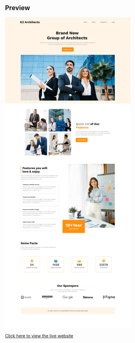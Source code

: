 
## Preview

![Preview Image](preview.png)

[Click here to view the live website](https://shahrukkabir.github.io/G3-Architect-Web/)

